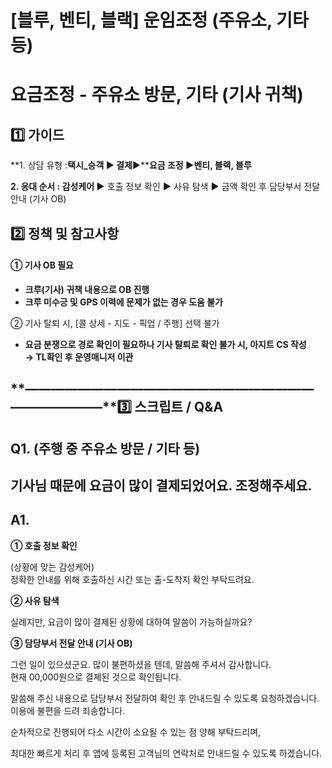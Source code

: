 # [블루, 벤티, 블랙] 운임조정 (주유소, 기타 등)

**요금조정 - 주유소 방문, 기타 (기사 귀책)**
=============================

**1️⃣ 가이드**
-----------

**1. 상담 유형 :****택시\_승객 ▶ 결제****▶****요금 조정 ▶벤티, 블랙, 블루**

**2. 응대 순서 : 감성케어 ▶** 호출 정보 확인 **▶** 사유 탐색 **▶** 금액 확인 후 담당부서 전달 안내 (기사 OB)

**2️⃣ 정책 및 참고사항**
-----------------

#### **① 기사 OB 필요**

* **크루(기사) 귀책 내용으로 OB 진행**
* **크루 미수긍 및 GPS 이력에 문제가 없는 경우 도움 불가**

② 기사 탈퇴 시, [콜 상세 - 지도 - 픽업 / 주행] 선택 불가

* **요금 분쟁으로 경로 확인이 필요하나 기사 탈퇴로 확인 불가 시, 아지트 CS 작성   
  → TL확인 후 운영매니저 이관**

**―****―****―****―****―****―****―****―****―****―****―****―****―****―****―****―****―****―****―****―****―****―****―****―****―****―****―****―****―****3️⃣ 스크립트 / Q&A**
-------------------------------------------------------------------------------------------------------------------------------------------------------------------

**Q1.** **(주행 중 주유소 방문 / 기타 등)**
--------------------------------

**기사님 때문에 요금이 많이 결제되었어요. 조정해주세요.**
----------------------------------

**A1.**
-------

**① 호출 정보 확인**

(상황에 맞는 감성케어)  
정확한 안내를 위해 호출하신 시간 또는 출-도착지 확인 부탁드려요.

**② 사유 탐색**

실례지만, 요금이 많이 결제된 상황에 대하여 말씀이 가능하실까요?

**③ 담당부서 전달 안내 (기사 OB)**

그런 일이 있으셨군요. 많이 불편하셨을 텐데, 말씀해 주셔서 감사합니다.   
현재 00,000원으로 결제된 것으로 확인됩니다.

말씀해 주신 내용으로 담당부서 전달하여 확인 후 안내드릴 수 있도록 요청하겠습니다.   
이용에 불편을 드려 죄송합니다.

순차적으로 진행되어 다소 시간이 소요될 수 있는 점 양해 부탁드리며,

최대한 빠르게 처리 후 앱에 등록된 고객님의 연락처로 안내드릴 수 있도록 하겠습니다.